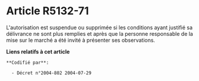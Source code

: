 # Article R5132-71

L'autorisation est suspendue ou supprimée si les conditions ayant justifié sa délivrance ne sont plus remplies et après que
la personne responsable de la mise sur le marché a été invité à présenter ses observations.

**Liens relatifs à cet article**

	**Codifié par**:

	  - Décret n°2004-802 2004-07-29
